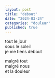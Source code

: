 ```yaml
---
layout: post
title: "debout"
date: "2024-03-24"
categories: "douleur"
published: true
---
```


tout le jour  
sous le soleil  
je me tiens debout  

malgré tout  
malgré nous  
et la douleur  
